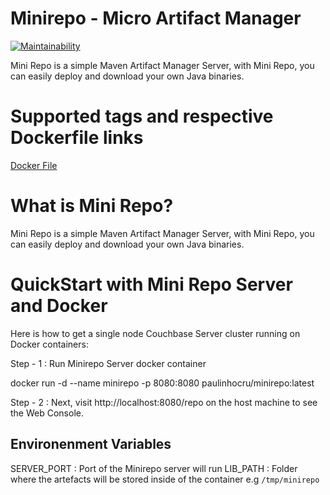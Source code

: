 # Minirepo - Micro Artifact Manager 

[![Maintainability](https://api.codeclimate.com/v1/badges/ee73b3533b26d022b134/maintainability)](https://codeclimate.com/github/paulocardoso/minirepo/maintainability)


Mini Repo is a simple Maven Artifact Manager Server, with Mini Repo, you can easily deploy and download your own Java binaries.


# Supported tags and respective Dockerfile links

[Docker File](https://github.com/paulocardoso/minirepo/blob/master/Dockerfile)


# What is Mini Repo?

Mini Repo is a simple Maven Artifact Manager Server, with Mini Repo, you can easily deploy and download your own Java binaries.

# QuickStart with Mini Repo Server and Docker

Here is how to get a single node Couchbase Server cluster running on Docker containers:

Step - 1 : Run Minirepo Server docker container

docker run -d --name minirepo -p 8080:8080 paulinhocru/minirepo:latest

Step - 2 : Next, visit http://localhost:8080/repo on the host machine to see the Web Console.

## Environenment Variables
SERVER_PORT : Port of the Minirepo server will run
LIB_PATH : Folder where the artefacts will be stored inside of the container e.g `/tmp/minirepo`

